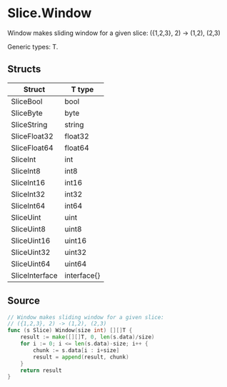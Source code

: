 # Slice.Window

Window makes sliding window for a given slice: ({1,2,3}, 2) -> (1,2), (2,3)

Generic types: T.

## Structs

| Struct | T type |
| ------ | ------ |
| SliceBool | bool |
| SliceByte | byte |
| SliceString | string |
| SliceFloat32 | float32 |
| SliceFloat64 | float64 |
| SliceInt | int |
| SliceInt8 | int8 |
| SliceInt16 | int16 |
| SliceInt32 | int32 |
| SliceInt64 | int64 |
| SliceUint | uint |
| SliceUint8 | uint8 |
| SliceUint16 | uint16 |
| SliceUint32 | uint32 |
| SliceUint64 | uint64 |
| SliceInterface | interface{} |


## Source

```go
// Window makes sliding window for a given slice:
// ({1,2,3}, 2) -> (1,2), (2,3)
func (s Slice) Window(size int) [][]T {
	result := make([][]T, 0, len(s.data)/size)
	for i := 0; i <= len(s.data)-size; i++ {
		chunk := s.data[i : i+size]
		result = append(result, chunk)
	}
	return result
}
```

